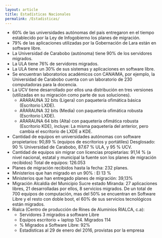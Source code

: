 ```yaml
---
layout: article
title: Estadísticas Nacionales
permalink: /Estadisticas/
---
```


* 60% de las universidades autónomas del país entregaron en el tiempo establecido por la Ley de Infogobierno los planes de migración.
* 79% de las aplicaciones utilizadas por la Gobernación de Lara están en software libre.
* La Universidad de Carabobo (autónoma) tiene 90% de los servidores migrados.
* La ULA tiene 76% de servidores migrados.
* La ULA tiene un 30% de sus sistemas y aplicaciones en software libre.
* Se encuentran laboratorios académicos con CANAIMA, por ejemplo, la Universidad de Carabobo cuenta con un laboratorio de 230 computadoras para la docencia.
* La UCV tiene desarrollado por ellos una distribución en tres versiones (utilizadas en su migración como parte de sus soluciones).
    * ARARAUNA 32 bits (Ligera) con paquetería ofimática básica (Escritorio LXDE).
    * ARARAUNA 32 bits (Media) con paquetería ofimática robusta (Escritorio LXDE).
    * ARARAUNA 64 bits (Alta) con paquetería ofimática robusta (Escritorio KDE), incluye: La misma paquetería del anterior, pero cambia el escritorio de LXDE a KDE.
* Cantidad de equipos en universidades autónomas con software propietarios: 90,89 % (equipos de escritorios y portátiles) Desglosado: 90 % Universidad de Carabobo, 87.67 % ULA, y 95 % UCV.
* Cantidad de equipos sin migrar con licencias propietarias: 91,14 % (a nivel nacional, estatal y municipal la fuente son los planes de migración recibidos) Total de equipos: 126.053
* Planes de migración recibidos hasta la fecha: 232 planes.
* Ministerios que han migrado en un 90% : El 13 %
* Ministerios que han entregado planes de migración: 39,13%
* Migración Alcaldía del Municipio Sucre estado Miranda:
    27 aplicaciones libres, 21 desarrolladas por ellos, 8 servicios migrados. De un total de 700 equipos de computación, mas del 50% se encuentran en Software Libre y el resto con doble boot, el 60% de sus servicios tecnológicos están migrados.
* Rialca (Centro de producción de Rines de Aluminios RIALCA, c.a):
    * Servidores 3 migrados a software Libre
    * Equipos escritorio + laptop 124. Migrados 114
    * % Migrados a Software Libre: 92%
    * Estadísticas al 29 de enero del 2016, provistas por la empresa
